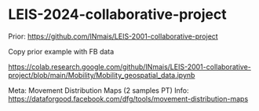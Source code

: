 # LEIS-2024-collaborative-project

Prior: https://github.com/INmais/LEIS-2001-collaborative-project

Copy prior example with FB data

https://colab.research.google.com/github/INmais/LEIS-2001-collaborative-project/blob/main/Mobility/Mobility_geospatial_data.ipynb


Meta: Movement Distribution Maps (2 samples PT)
Info: https://dataforgood.facebook.com/dfg/tools/movement-distribution-maps
